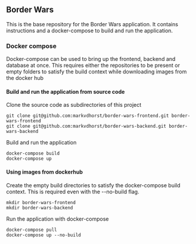 ## Border Wars
This is the base repository for the Border Wars application. It contains instructions and a docker-compose 
to build and run the application.

### Docker compose
Docker-compose can be used to bring up the frontend, backend and database at once.
This requires either the repositories to be present or empty folders to satisfy the build context while downloading 
images from the docker hub 


#### Build and run the application from source code
Clone the source code as subdirectories of this project

    git clone git@github.com:markvdhorst/border-wars-frontend.git border-wars-frontend
    git clone git@github.com:markvdhorst/border-wars-backend.git border-wars-backend

Build and run the application

    docker-compose build
    docker-compose up

#### Using images from dockerhub

Create the empty build directories to satisfy the docker-compose build context. This is required even with the --no-build flag.

    mkdir border-wars-frontend
    mkdir border-wars-backend
    
Run the application with docker-compose

    docker-compose pull
    docker-compose up --no-build
